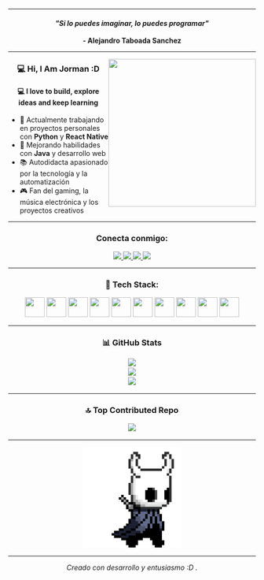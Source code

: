 
<!-- BANNER BIENVENIDA -->

<hr>

<!-- FRASE INICIAL -->
<h4 align="center"><em>"Si lo puedes imaginar, lo puedes programar"</em></h4>
<p align="center"><strong>- Alejandro Taboada Sanchez</strong></p>

<!-- SOBRE MÍ -->
<hr>
<img align="right" src="https://www.kindpng.com/picc/m/274-2748314_freetoedit-menherachan-animegirl-animecute-png-kawaii-anime-girl.png" height="300" width="300">
<h3 align="center">💻 Hi, I Am Jorman :D </h3>
<h4 align="center">💻 I love to build, explore ideas and keep learning</h4>
<ul>
  <li>🧩 Actualmente trabajando en proyectos personales con <strong>Python</strong> y <strong>React Native</strong></li>
  <li>🚀 Mejorando habilidades con <strong>Java</strong> y desarrollo web</li>
  <li>📚 Autodidacta apasionado por la tecnología y la automatización</li>
  <li>🎮 Fan del gaming, la música electrónica y los proyectos creativos</li>
</ul>

<!-- CONTACTO -->
<hr>
<h3 align="center">Conecta conmigo:</h3>
<p align="center">
  </a>
  <a href="https://instagram.com/lJormanl" target="_blank">
    <img src="https://img.shields.io/badge/Instagram-%23E4405F.svg?logo=Instagram&logoColor=white" height="30" />
  </a>
  <a href="https://twitch.tv/Colver00" target="_blank">
    <img src="https://img.shields.io/badge/Twitch-%239146FF.svg?logo=Twitch&logoColor=white" height="30" />
  </a>
  <a href="https://www.youtube.com/@ColverLive" target="_blank">
    <img src="https://img.shields.io/badge/YouTube-%23FF0000.svg?logo=YouTube&logoColor=white" height="30" />
  </a>
  <a href="mailto:jorman343xd@gmail.com" target="_blank">
    <img src="https://img.shields.io/badge/Email-D14836?logo=gmail&logoColor=white" height="30" />
  </a>
</p>

<!-- TECH STACK -->
<hr>
<h3 align="center">🚀 Tech Stack:</h3>
<p align="center">
  <img src="https://cdn.jsdelivr.net/gh/devicons/devicon/icons/python/python-original.svg" width="40" height="40"/>
  <img src="https://cdn.jsdelivr.net/gh/devicons/devicon/icons/java/java-original.svg" width="40" height="40"/>
  <img src="https://cdn.jsdelivr.net/gh/devicons/devicon/icons/cplusplus/cplusplus-original.svg" width="40" height="40"/>
  <img src="https://cdn.jsdelivr.net/gh/devicons/devicon/icons/react/react-original.svg" width="40" height="40"/>
  <img src="https://cdn.jsdelivr.net/gh/devicons/devicon/icons/html5/html5-original.svg" width="40" height="40"/>
  <img src="https://cdn.jsdelivr.net/gh/devicons/devicon/icons/css3/css3-original.svg" width="40" height="40"/>
  <img src="https://cdn.jsdelivr.net/gh/devicons/devicon/icons/javascript/javascript-original.svg" width="40" height="40"/>
  <img src="https://cdn.jsdelivr.net/gh/devicons/devicon/icons/github/github-original.svg" width="40" height="40"/>
  <img src="https://cdn.jsdelivr.net/gh/devicons/devicon/icons/git/git-original.svg" width="40" height="40"/>
  <img src="https://cdn.jsdelivr.net/gh/devicons/devicon/icons/figma/figma-original.svg" width="40" height="40"/>
</p>

<!-- ESTADÍSTICAS -->
<hr>
<h3 align="center">📊 GitHub Stats</h3>
<p align="center">
  <img src="https://github-readme-stats.vercel.app/api?username=ColverDev07&theme=blue_navy&hide_border=false&include_all_commits=true&count_private=true" />
  <br/>
  <img src="https://nirzak-streak-stats.vercel.app/?user=ColverDev07&theme=blue_navy&hide_border=false" />
  <br/>
  <img src="https://github-readme-stats.vercel.app/api/top-langs/?username=ColverDev07&theme=blue_navy&hide_border=false&include_all_commits=true&count_private=true&layout=compact" />
</p>

<!-- TOP REPOS -->
<hr>
<h3 align="center">🔝 Top Contributed Repo</h3>
<p align="center">
  <img src="https://github-contributor-stats.vercel.app/api?username=ColverDev07&limit=5&theme=dark&combine_all_yearly_contributions=true" />
</p>

<!-- CONTADOR DE VISITAS -->
<hr>
<p align="center">
  <a href="https://visitcount.itsvg.in">
     <img src="https://raw.githubusercontent.com/TanZng/TanZng/master/assets/hollor_knight3.gif" width="200"/>
  </a>
</p>

---

<p align="center"><i>Creado con desarrollo y entusiasmo :D .</i></p>

